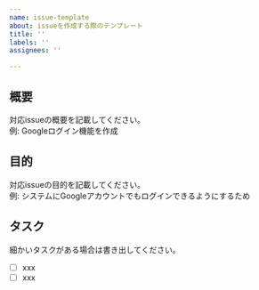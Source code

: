 ```yaml
---
name: issue-template
about: issueを作成する際のテンプレート
title: ''
labels: ''
assignees: ''

---
```


## 概要
対応issueの概要を記載してください。  
例: Googleログイン機能を作成

## 目的
対応issueの目的を記載してください。  
例: システムにGoogleアカウントでもログインできるようにするため

## タスク
細かいタスクがある場合は書き出してください。
- [ ] xxx
- [ ] xxx
